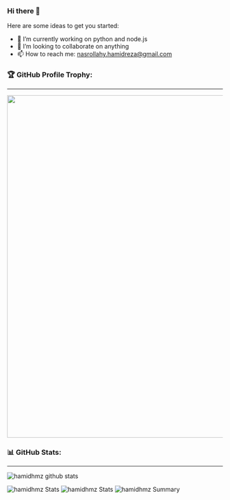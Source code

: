 ### Hi there 👋


Here are some ideas to get you started:

- 🔭 I’m currently working on python and node.js
- 👯 I’m looking to collaborate on anything
- 📫 How to reach me: nasrollahy.hamidreza@gmail.com

### 🏆 GitHub Profile Trophy:
---
<a href="https://github.com/ryo-ma/github-profile-trophy">
  <img width=800 src="https://github-profile-trophy.vercel.app/?username=hamidhmz&column=8&theme=algolia&no-frame=true&no-bg=true"/>
</a>

### 📊 GitHub Stats:
---
![hamidhmz github stats](https://github-readme-stats.vercel.app/api?username=hamidhmz&theme=algolia&show_icons=true&count_private=true)

![hamidhmz Stats](https://github-profile-summary-cards.vercel.app/api/cards/repos-per-language?username=hamidhmz&theme=solarized_dark)
![hamidhmz Stats](https://github-profile-summary-cards.vercel.app/api/cards/most-commit-language?username=hamidhmz&theme=solarized_dark)
![hamidhmz Summary](https://github-profile-summary-cards.vercel.app/api/cards/profile-details?username=hamidhmz&theme=solarized_dark)
